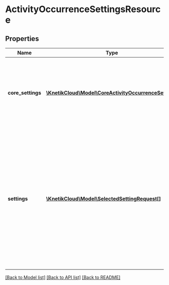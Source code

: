 # ActivityOccurrenceSettingsResource

## Properties
Name | Type | Description | Notes
------------ | ------------- | ------------- | -------------
**core_settings** | [**\KnetikCloud\Model\CoreActivityOccurrenceSettings**](CoreActivityOccurrenceSettings.md) | Defines core settings about the activity occurrence that affect how it behaves in the system. Validated against core settings in activity/challenge-activity. | [optional] 
**settings** | [**\KnetikCloud\Model\SelectedSettingRequest[]**](SelectedSettingRequest.md) | The values selected from the available settings defined for the activity. Ex: difficulty: hard. Can be left out if the activity is played during an event and the settings are already set at the event level. Ex: every monday, difficulty: hard, number of questions: 10, category: sport. Otherwise, the set must exactly match those of the activity. | [optional] 

[[Back to Model list]](../README.md#documentation-for-models) [[Back to API list]](../README.md#documentation-for-api-endpoints) [[Back to README]](../README.md)


